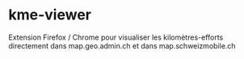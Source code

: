 # kme-viewer
Extension Firefox / Chrome pour visualiser les kilomètres-efforts directement dans map.geo.admin.ch et dans map.schweizmobile.ch
